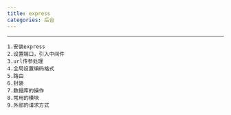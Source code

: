 ```yaml
---
title: express 
categories: 后台
---
```

---
<!--more-->
    1.安装express
    2.设置端口，引入中间件
    3.url传参处理
    4.全局设置编码格式
    5.路由
    6.封装
    7.数据库的操作
    8.常用的模块
    9.外部的请求方式